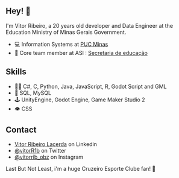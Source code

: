 ## Hey! 👋
I'm Vitor Ribeiro, a 20 years old developer and Data Engineer at the Education Ministry of Minas Gerais Government.

- 💻 Information Systems at [PUC Minas](https://www.pucminas.br/main/Paginas/default.aspx)
- 👥 Core team member at ASI : [Secretaria de educação](https://www.educacao.mg.gov.br/)

## Skills
- 👨‍💻 C#, C, Python, Java, JavaScript, R, Godot Script and GML
- 💽 SQL, MySQL
- 🕹️ UnityEngine, Godot Engine, Game Maker Studio 2
- 👁️ CSS


## Contact
- [Vitor Ribeiro Lacerda](https://www.linkedin.com/in/vitor-ribeiro-lacerda-02202724b/) on Linkedin
- [@vitorR1b](https://twitter.com/vitorR1b) on Twitter
- [@vitorrib_obz](https://instagram.com/vitorrib_obz?igshid=YmMyMTA2M2Y=) on Instagram

Last But Not Least, i'm a huge Cruzeiro Esporte Clube fan! 🦊
